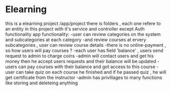 # Elearning
this is a elearning project 
/app/project there is folders , each one refere to an entity in this project with it's service and controller  except Auth functionality 
app functionality: 
  -user can review categories on the system and subcategories at each category 
  -and review courses at ervery subcategories , user can review course details 
  -there is no online-payment , so how users will pay courses ?
  -each user has field 'balance' , users send request to admin to charge coins 
  -admin will contact users and get his money then he accept users requests and their balance will be updated 
  -users can pay courses with their balance and got access to this course 
  -user can take quiz on each course he finished and if he passed quiz , he will get certificate from the instructor 
  -admin has privillages to many functions like storing and deleteing anything 

